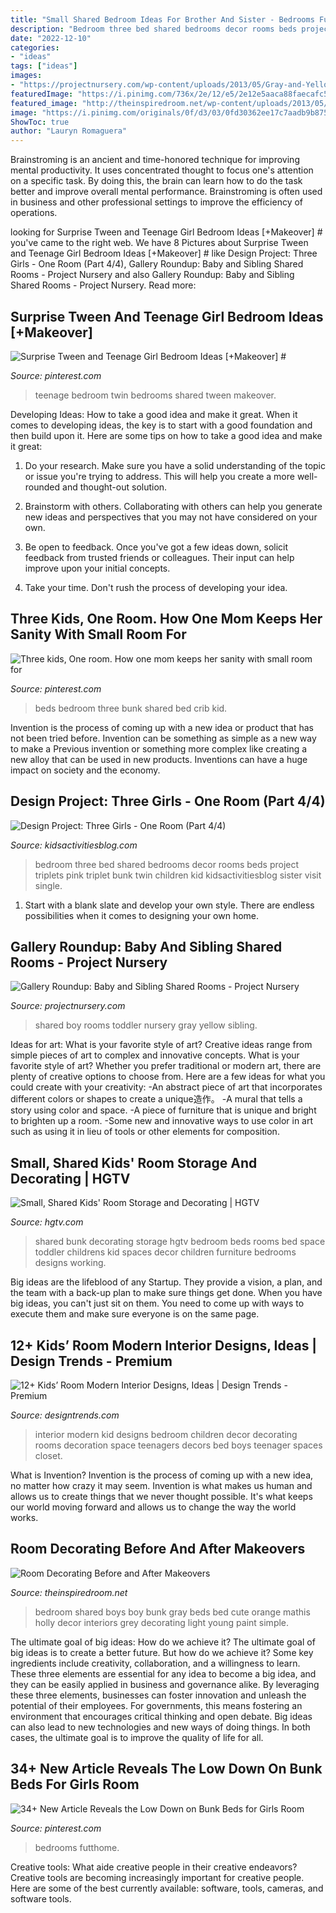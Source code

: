 ```yaml
---
title: "Small Shared Bedroom Ideas For Brother And Sister - Bedrooms Futthome"
description: "Bedroom three bed shared bedrooms decor rooms beds project triplets pink triplet bunk twin children kid kidsactivitiesblog sister visit single"
date: "2022-12-10"
categories:
- "ideas"
tags: ["ideas"]
images:
- "https://projectnursery.com/wp-content/uploads/2013/05/Gray-and-Yellow-Shared-Room.jpg"
featuredImage: "https://i.pinimg.com/736x/2e/12/e5/2e12e5aaca88faecafc505cef39ba4b4.jpg"
featured_image: "http://theinspiredroom.net/wp-content/uploads/2013/05/shared-bedroom.jpg"
image: "https://i.pinimg.com/originals/0f/d3/03/0fd30362ee17c7aadb9b87542f56df85.jpg"
ShowToc: true
author: "Lauryn Romaguera"
---
```



Brainstroming is an ancient and time-honored technique for improving mental productivity. It uses concentrated thought to focus one's attention on a specific task. By doing this, the brain can learn how to do the task better and improve overall mental performance. Brainstroming is often used in business and other professional settings to improve the efficiency of operations.

	

		
looking for Surprise Tween and Teenage Girl Bedroom Ideas [+Makeover] # you've came to the right web. We have 8 Pictures about Surprise Tween and Teenage Girl Bedroom Ideas [+Makeover] # like Design Project: Three Girls - One Room (Part 4/4), Gallery Roundup: Baby and Sibling Shared Rooms - Project Nursery and also Gallery Roundup: Baby and Sibling Shared Rooms - Project Nursery. Read more:
		
    
## Surprise Tween And Teenage Girl Bedroom Ideas [+Makeover] #

<img loading=lazy src="https://i.pinimg.com/736x/da/7b/36/da7b3647dbb8b74e573957e3d69a2d98.jpg" onerror="this.onerror=null;this.src='https://tse3.mm.bing.net/th?id=OIP.moPkar5Gs1WPpf-ku-0y4AHaGh&amp;pid=15.1';" alt="Surprise Tween and Teenage Girl Bedroom Ideas [+Makeover] #">

_Source: pinterest.com_

>teenage bedroom twin bedrooms shared tween makeover. 

	

Developing Ideas: How to take a good idea and make it great.
When it comes to developing ideas, the key is to start with a good foundation and then build upon it. Here are some tips on how to take a good idea and make it great:
1. Do your research. Make sure you have a solid understanding of the topic or issue you're trying to address. This will help you create a more well-rounded and thought-out solution.

2. Brainstorm with others. Collaborating with others can help you generate new ideas and perspectives that you may not have considered on your own.

3. Be open to feedback. Once you've got a few ideas down, solicit feedback from trusted friends or colleagues. Their input can help improve upon your initial concepts.

4. Take your time. Don't rush the process of developing your idea.

    
## Three Kids, One Room. How One Mom Keeps Her Sanity With Small Room For

<img loading=lazy src="https://i.pinimg.com/originals/0f/d3/03/0fd30362ee17c7aadb9b87542f56df85.jpg" onerror="this.onerror=null;this.src='https://tse4.mm.bing.net/th?id=OIP.J_iJS3aBabAOFiFhpyNeUAHaFj&amp;pid=15.1';" alt="Three kids, One room. How one mom keeps her sanity with small room for">

_Source: pinterest.com_

>beds bedroom three bunk shared bed crib kid. 

	

Invention is the process of coming up with a new idea or product that has not been tried before. Invention can be something as simple as a new way to make a Previous invention or something more complex like creating a new alloy that can be used in new products. Inventions can have a huge impact on society and the economy.

    
## Design Project: Three Girls - One Room (Part 4/4)

<img loading=lazy src="http://blissfullydomestic.com/wp-content/images/cache/1.bp.blogspot.com/_BAB3Lo6jl_w/SKBwlIpBrCI/AAAAAAAACL0/pf1lVYjn2go/s400/DSC01455.JPG" onerror="this.onerror=null;this.src='https://tse4.mm.bing.net/th?id=OIP.1ebhERhIIjDL3o-uyR2x2QHaGL&amp;pid=15.1';" alt="Design Project: Three Girls - One Room (Part 4/4)">

_Source: kidsactivitiesblog.com_

>bedroom three bed shared bedrooms decor rooms beds project triplets pink triplet bunk twin children kid kidsactivitiesblog sister visit single. 

	

1. Start with a blank slate and develop your own style. There are endless possibilities when it comes to designing your own home.

    
## Gallery Roundup: Baby And Sibling Shared Rooms - Project Nursery

<img loading=lazy src="https://projectnursery.com/wp-content/uploads/2013/05/Gray-and-Yellow-Shared-Room.jpg" onerror="this.onerror=null;this.src='https://tse1.mm.bing.net/th?id=OIP.UH3UVt64vTpHef0fq2brCwHaJ5&amp;pid=15.1';" alt="Gallery Roundup: Baby and Sibling Shared Rooms - Project Nursery">

_Source: projectnursery.com_

>shared boy rooms toddler nursery gray yellow sibling. 

	

Ideas for art: What is your favorite style of art?
Creative ideas range from simple pieces of art to complex and innovative concepts. What is your favorite style of art? Whether you prefer traditional or modern art, there are plenty of creative options to choose from. Here are a few ideas for what you could create with your creativity: 
-An abstract piece of art that incorporates different colors or shapes to create a unique造作。
-A mural that tells a story using color and space.
-A piece of furniture that is unique and bright to brighten up a room.
-Some new and innovative ways to use color in art such as using it in lieu of tools or other elements for composition.

    
## Small, Shared Kids&#039; Room Storage And Decorating | HGTV

<img loading=lazy src="http://hgtvhome.sndimg.com/content/dam/images/hgtv/fullset/2011/12/21/0/Original_Brian-Patrick-Flynn-Small-Space-Childrens-Room-Toddler-Bunk-Bed-Wall_s3x4.jpg.rend.hgtvcom.1280.1707.jpeg" onerror="this.onerror=null;this.src='https://tse1.mm.bing.net/th?id=OIP._urRKqlLsa7rhD8cVCpMYgHaJ4&amp;pid=15.1';" alt="Small, Shared Kids&#039; Room Storage and Decorating | HGTV">

_Source: hgtv.com_

>shared bunk decorating storage hgtv bedroom beds rooms bed space toddler childrens kid spaces decor children furniture bedrooms designs working. 

	

Big ideas are the lifeblood of any Startup. They provide a vision, a plan, and the team with a back-up plan to make sure things get done. When you have big ideas, you can't just sit on them. You need to come up with ways to execute them and make sure everyone is on the same page.

    
## 12+ Kids’ Room Modern Interior Designs, Ideas | Design Trends - Premium

<img loading=lazy src="https://images.designtrends.com/wp-content/uploads/2016/01/20132933/Kid-Room-Modern-Interior-Design.jpeg" onerror="this.onerror=null;this.src='https://tse2.mm.bing.net/th?id=OIP.2swCC8yDqTf8EMIFPEormQHaFu&amp;pid=15.1';" alt="12+ Kids’ Room Modern Interior Designs, Ideas | Design Trends - Premium">

_Source: designtrends.com_

>interior modern kid designs bedroom children decor decorating rooms decoration space teenagers decors bed boys teenager spaces closet. 

	

What is Invention?
Invention is the process of coming up with a new idea, no matter how crazy it may seem. Invention is what makes us human and allows us to create things that we never thought possible. It's what keeps our world moving forward and allows us to change the way the world works.

    
## Room Decorating Before And After Makeovers

<img loading=lazy src="http://theinspiredroom.net/wp-content/uploads/2013/05/shared-bedroom.jpg" onerror="this.onerror=null;this.src='https://tse3.mm.bing.net/th?id=OIP.V5zfRj-MN2eH0s-5ltssGAHaJo&amp;pid=15.1';" alt="Room Decorating Before and After Makeovers">

_Source: theinspiredroom.net_

>bedroom shared boys boy bunk gray beds bed cute orange mathis holly decor interiors grey decorating light young paint simple. 

	

The ultimate goal of big ideas: How do we achieve it?
The ultimate goal of big ideas is to create a better future. But how do we achieve it? Some key ingredients include creativity, collaboration, and a willingness to learn. These three elements are essential for any idea to become a big idea, and they can be easily applied in business and governance alike. By leveraging these three elements, businesses can foster innovation and unleash the potential of their employees. For governments, this means fostering an environment that encourages critical thinking and open debate. Big ideas can also lead to new technologies and new ways of doing things. In both cases, the ultimate goal is to improve the quality of life for all.

    
## 34+ New Article Reveals The Low Down On Bunk Beds For Girls Room

<img loading=lazy src="https://i.pinimg.com/736x/2e/12/e5/2e12e5aaca88faecafc505cef39ba4b4.jpg" onerror="this.onerror=null;this.src='https://tse4.mm.bing.net/th?id=OIP.ecosqPeUYgsJ5bMz7ZY2vAHaHa&amp;pid=15.1';" alt="34+ New Article Reveals the Low Down on Bunk Beds for Girls Room">

_Source: pinterest.com_

>bedrooms futthome. 

	

Creative tools: What aide creative people in their creative endeavors?
Creative tools are becoming increasingly important for creative people. Here are some of the best currently available: software, tools, cameras, and software tools.

